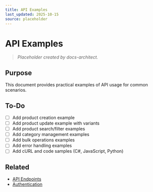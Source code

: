 ```yaml
---
title: API Examples
last_updated: 2025-10-15
source: placeholder
---
```


# API Examples

> _Placeholder created by docs-architect._

## Purpose

This document provides practical examples of API usage for common scenarios.

## To-Do

- [ ] Add product creation example
- [ ] Add product update example with variants
- [ ] Add product search/filter examples
- [ ] Add category management examples
- [ ] Add bulk operations examples
- [ ] Add error handling examples
- [ ] Add cURL and code samples (C#, JavaScript, Python)

## Related

- [API Endpoints](./Endpoints.md)
- [Authentication](./Auth.md)
